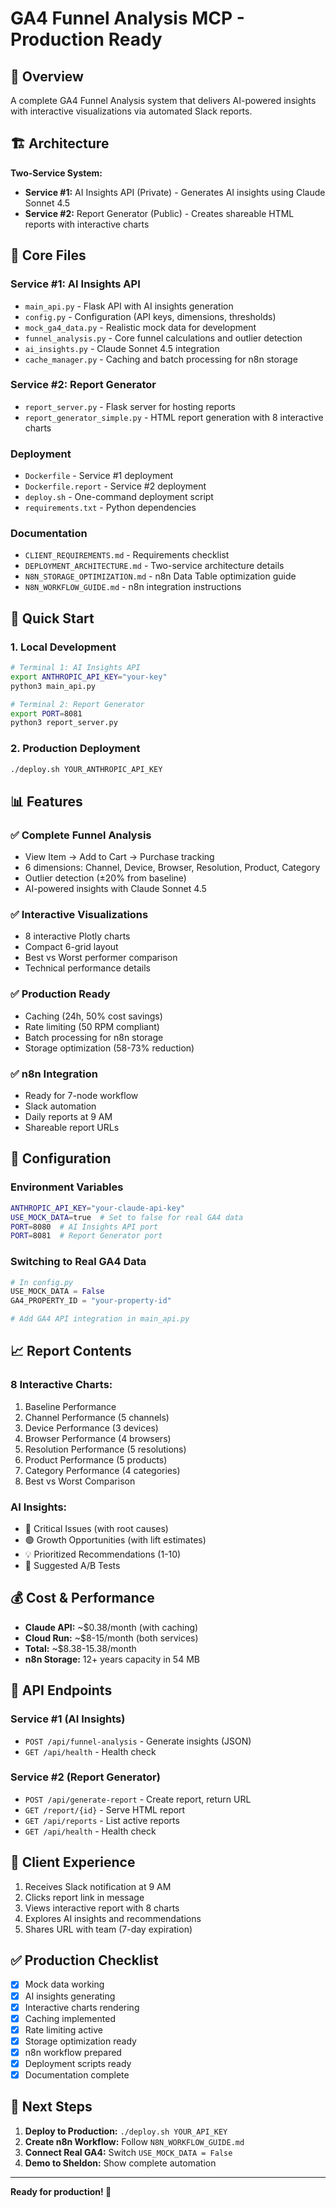 # GA4 Funnel Analysis MCP - Production Ready

## 🎯 Overview

A complete GA4 Funnel Analysis system that delivers AI-powered insights with interactive visualizations via automated Slack reports.

## 🏗️ Architecture

**Two-Service System:**
- **Service #1:** AI Insights API (Private) - Generates AI insights using Claude Sonnet 4.5
- **Service #2:** Report Generator (Public) - Creates shareable HTML reports with interactive charts

## 📁 Core Files

### **Service #1: AI Insights API**
- `main_api.py` - Flask API with AI insights generation
- `config.py` - Configuration (API keys, dimensions, thresholds)
- `mock_ga4_data.py` - Realistic mock data for development
- `funnel_analysis.py` - Core funnel calculations and outlier detection
- `ai_insights.py` - Claude Sonnet 4.5 integration
- `cache_manager.py` - Caching and batch processing for n8n storage

### **Service #2: Report Generator**
- `report_server.py` - Flask server for hosting reports
- `report_generator_simple.py` - HTML report generation with 8 interactive charts

### **Deployment**
- `Dockerfile` - Service #1 deployment
- `Dockerfile.report` - Service #2 deployment
- `deploy.sh` - One-command deployment script
- `requirements.txt` - Python dependencies

### **Documentation**
- `CLIENT_REQUIREMENTS.md` - Requirements checklist
- `DEPLOYMENT_ARCHITECTURE.md` - Two-service architecture details
- `N8N_STORAGE_OPTIMIZATION.md` - n8n Data Table optimization guide
- `N8N_WORKFLOW_GUIDE.md` - n8n integration instructions

## 🚀 Quick Start

### **1. Local Development**
```bash
# Terminal 1: AI Insights API
export ANTHROPIC_API_KEY="your-key"
python3 main_api.py

# Terminal 2: Report Generator
export PORT=8081
python3 report_server.py
```

### **2. Production Deployment**
```bash
./deploy.sh YOUR_ANTHROPIC_API_KEY
```

## 📊 Features

### **✅ Complete Funnel Analysis**
- View Item → Add to Cart → Purchase tracking
- 6 dimensions: Channel, Device, Browser, Resolution, Product, Category
- Outlier detection (±20% from baseline)
- AI-powered insights with Claude Sonnet 4.5

### **✅ Interactive Visualizations**
- 8 interactive Plotly charts
- Compact 6-grid layout
- Best vs Worst performer comparison
- Technical performance details

### **✅ Production Ready**
- Caching (24h, 50% cost savings)
- Rate limiting (50 RPM compliant)
- Batch processing for n8n storage
- Storage optimization (58-73% reduction)

### **✅ n8n Integration**
- Ready for 7-node workflow
- Slack automation
- Daily reports at 9 AM
- Shareable report URLs

## 🔧 Configuration

### **Environment Variables**
```bash
ANTHROPIC_API_KEY="your-claude-api-key"
USE_MOCK_DATA=true  # Set to false for real GA4 data
PORT=8080  # AI Insights API port
PORT=8081  # Report Generator port
```

### **Switching to Real GA4 Data**
```python
# In config.py
USE_MOCK_DATA = False
GA4_PROPERTY_ID = "your-property-id"

# Add GA4 API integration in main_api.py
```

## 📈 Report Contents

### **8 Interactive Charts:**
1. Baseline Performance
2. Channel Performance (5 channels)
3. Device Performance (3 devices)
4. Browser Performance (4 browsers)
5. Resolution Performance (5 resolutions)
6. Product Performance (5 products)
7. Category Performance (4 categories)
8. Best vs Worst Comparison

### **AI Insights:**
- 🔴 Critical Issues (with root causes)
- 🟢 Growth Opportunities (with lift estimates)
- 💡 Prioritized Recommendations (1-10)
- 🧪 Suggested A/B Tests

## 💰 Cost & Performance

- **Claude API:** ~$0.38/month (with caching)
- **Cloud Run:** ~$8-15/month (both services)
- **Total:** ~$8.38-15.38/month
- **n8n Storage:** 12+ years capacity in 54 MB

## 🔗 API Endpoints

### **Service #1 (AI Insights)**
- `POST /api/funnel-analysis` - Generate insights (JSON)
- `GET /api/health` - Health check

### **Service #2 (Report Generator)**
- `POST /api/generate-report` - Create report, return URL
- `GET /report/{id}` - Serve HTML report
- `GET /api/reports` - List active reports
- `GET /api/health` - Health check

## 📱 Client Experience

1. Receives Slack notification at 9 AM
2. Clicks report link in message
3. Views interactive report with 8 charts
4. Explores AI insights and recommendations
5. Shares URL with team (7-day expiration)

## ✅ Production Checklist

- [x] Mock data working
- [x] AI insights generating
- [x] Interactive charts rendering
- [x] Caching implemented
- [x] Rate limiting active
- [x] Storage optimization ready
- [x] n8n workflow prepared
- [x] Deployment scripts ready
- [x] Documentation complete

## 🎯 Next Steps

1. **Deploy to Production:** `./deploy.sh YOUR_API_KEY`
2. **Create n8n Workflow:** Follow `N8N_WORKFLOW_GUIDE.md`
3. **Connect Real GA4:** Switch `USE_MOCK_DATA = False`
4. **Demo to Sheldon:** Show complete automation

---

**Ready for production! 🚀**